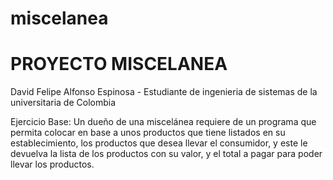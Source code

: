 # miscelanea
# PROYECTO MISCELANEA 
 David Felipe Alfonso Espinosa - Estudiante de ingenieria de sistemas de la universitaria de Colombia

Ejercicio Base:
Un dueño de una miscelánea requiere de un programa que permita colocar en base a unos productos que tiene listados en su establecimiento, los productos que desea llevar el consumidor, y este le devuelva la lista de los productos con su valor, y el total a pagar para poder llevar los productos.
